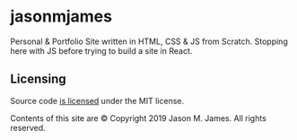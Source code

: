 # jasonmjames

Personal &amp; Portfolio Site written in HTML, CSS &amp; JS from Scratch.  Stopping here with JS before trying to build a site in React.

## Licensing

Source code [is licensed](/license.md) under the MIT license.

Contents of this site are © Copyright 2019 Jason M. James. All rights reserved.
